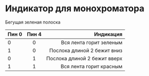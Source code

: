 # Индикатор для монохроматора

Бегущая зеленая полоска 

| Пин 0 | Пин 4 | Индикация     |
|:----- |:-----:| -------------:|
| 0     | 0     | Вся лента горит зеленым |
| 1     | 0     | Послока длиной 2 бежит вниз|
| 0     | 1     | Послока длиной 2 бежит вверх|
| 1     | 1     | Вся лента горит красным| 
